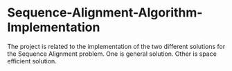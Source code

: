 # Sequence-Alignment-Algorithm-Implementation
The project is related to the implementation of the two different solutions for the Sequence Alignment problem. One is general solution. Other is space efficient solution.
